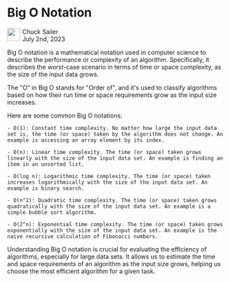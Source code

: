 # Big O Notation

<img src="https://chuxorg.github.io/cspy/docs/logo.svg" height="30" width="30" align="left" style="margin-right:5px"/> Chuck Sailer  
July 2nd, 2023


Big O notation is a mathematical notation used in computer science to describe the performance or complexity of an algorithm. Specifically, it describes the worst-case scenario in terms of time or space complexity, as the size of the input data grows.

The "O" in Big O stands for "Order of", and it's used to classify algorithms based on how their run time or space requirements grow as the input size increases.

Here are some common Big O notations:

    - O(1): Constant time complexity. No matter how large the input data set is, the time (or space) taken by the algorithm does not change. An example is accessing an array element by its index.

    - O(n): Linear time complexity. The time (or space) taken grows linearly with the size of the input data set. An example is finding an item in an unsorted list.

    - O(log n): Logarithmic time complexity. The time (or space) taken increases logarithmically with the size of the input data set. An example is binary search.

    - O(n^2): Quadratic time complexity. The time (or space) taken grows quadratically with the size of the input data set. An example is a simple bubble sort algorithm.

    - O(2^n): Exponential time complexity. The time (or space) taken grows exponentially with the size of the input data set. An example is the naive recursive calculation of Fibonacci numbers.

Understanding Big O notation is crucial for evaluating the efficiency of algorithms, especially for large data sets. It allows us to estimate the time and space requirements of an algorithm as the input size grows, helping us choose the most efficient algorithm for a given task.